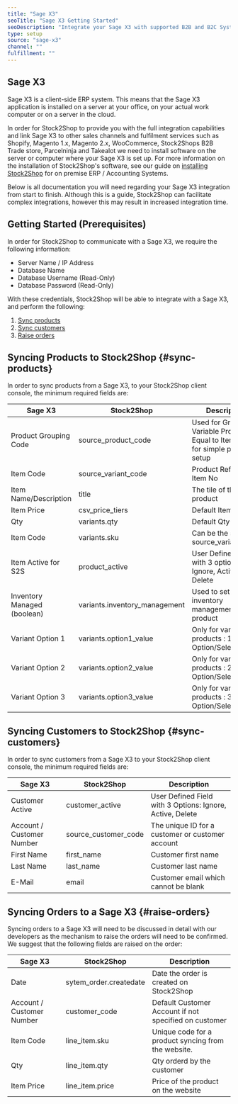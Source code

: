 ```yaml
---
title: "Sage X3"
seoTitle: "Sage X3 Getting Started"
seoDescription: "Integrate your Sage X3 with supported B2B and B2C Systems through Stock2Shop"
type: setup
source: "sage-x3"
channel: ""
fulfillment: ""
---
```


## Sage X3
Sage X3 is a client-side ERP system. 
This means that the Sage X3 application is installed on a 
server at your office, on your actual work computer or on a 
server in the cloud. 

In order for Stock2Shop to provide you 
with the full integration capabilities and link Sage X3
to other sales channels and fulfilment services such as 
Shopify, Magento 1.x, Magento 2.x, WooCommerce, Stock2Shops B2B Trade store, 
Parcelninja and Takealot we need to install software on the server or computer where your Sage X3 is set up. 
For more information on the installation of Stock2Shop's software, see our guide on [installing Stock2Shop](/help/setup/installing-stock2shop/ "Installing Stock2Shop for on Premise ERP / Accounting Systems") for on premise ERP / Accounting Systems.

Below is all documentation you will need regarding your Sage X3 integration from start to finish.
Although this is a guide, Stock2Shop can facilitate complex integrations, however this may result in increased integration time.

## Getting Started (Prerequisites)
In order for Stock2Shop to communicate with a Sage X3, 
we require the following information:

- Server Name / IP Address
- Database Name
- Database Username (Read-Only)
- Database Password (Read-Only)

With these credentials, Stock2Shop will be able to integrate with a
Sage X3, and perform the following:

1. [Sync products](#sync-products) 
2. [Sync customers](#sync-customers) 
3. [Raise orders](#raise-orders) 

## Syncing Products to Stock2Shop {#sync-products}
In order to sync products from a Sage X3, to your Stock2Shop client console, 
the minimum required fields are:

| Sage X3                     | Stock2Shop                     | Description                                                                      |
| --------------------------- | ------------------------------ | -------------------------------------------------------------------------------- |
| Product Grouping Code       | source_product_code            | Used for Grouping Variable Products. Equal to Item Code for simple product setup |
| Item Code                   | source_variant_code            | Product Ref Code/ Item No                                                        |
| Item Name/Description       | title                          | The tile of the product                                                          |
| Item Price                  | csv_price_tiers                | Default Item Price                                                               |
| Qty                         | variants.qty                   | Default Qty                                                                      |
| Item Code                   | variants.sku                   | Can be the same as source\_variant\_code                                         |
| Item Active for S2S         | product_active                 | User Defined field with 3 options: Ignore, Active, Delete                        |
| Inventory Managed (boolean) | variants.inventory_management  | Used to set inventory management on the product                                  |
| Variant Option 1            | variants.option1_value         | Only for variable products : 1st Option/Selection                                |
| Variant Option 2            | variants.option2_value         | Only for variable products : 2nd Option/Selection                                |
| Variant Option 3            | variants.option3_value         | Only for variable products : 3rd Option/Selection                                |

## Syncing Customers to Stock2Shop  {#sync-customers}
In order to sync customers from a Sage X3 to your Stock2Shop client console, 
the minimum required fields are:

| Sage X3                   | Stock2Shop             | Description                                               |
| ------------------------- | ---------------------- | --------------------------------------------------------- |
| Customer Active           | customer_active        | User Defined Field with 3 Options: Ignore, Active, Delete |
| Account / Customer Number | source_customer_code   | The unique ID for a customer or customer account          |
| First Name                | first_name             | Customer first name                                       |
| Last Name                 | last_name              | Customer last name                                        |
| E-Mail                    | email                  | Customer email which cannot be blank                      |

## Syncing Orders to a Sage X3 {#raise-orders}
Syncing orders to a Sage X3 will need to be discussed in detail with our developers as the mechanism
to raise the orders will need to be confirmed. We suggest that the following fields are raised on the order:

| Sage X3                   | Stock2Shop              | Description                                           |
| ------------------------- | ----------------------- | ----------------------------------------------------- |
| Date                      | sytem_order.createdate  | Date the order is created on Stock2Shop               |
| Account / Customer Number | customer_code           | Default Customer Account if not specified on customer |
| Item Code                 | line_item.sku           | Unique code for a product syncing from the website.   |
| Qty                       | line_item.qty           | Qty orderd by the customer                            |
| Item Price                | line_item.price         | Price of the product on the website                   |

